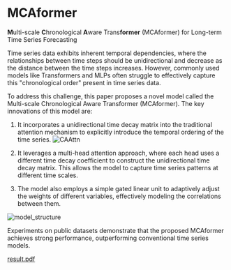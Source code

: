 # MCAformer
**M**ulti-scale **C**hronological **A**ware Trans**former** (MCAformer) for Long-term Time Series Forecasting

Time series data exhibits inherent temporal dependencies, where the relationships between time steps should be unidirectional and decrease as the distance between the time steps increases. However, commonly used models like Transformers and MLPs often struggle to effectively capture this "chronological order" present in time series data.

To address this challenge, this paper proposes a novel model called the Multi-scale Chronological Aware Transformer (MCAformer). The key innovations of this model are:

1. It incorporates a unidirectional time decay matrix into the traditional attention mechanism to explicitly introduce the temporal ordering of the time series. ![CAAttn](https://github.com/Nicholas0917/MCAformer/assets/49270065/011822b6-6d03-4ba6-8a6e-57aacf433bff)

2. It leverages a multi-head attention approach, where each head uses a different time decay coefficient to construct the unidirectional time decay matrix. This allows the model to capture time series patterns at different time scales.
3. The model also employs a simple gated linear unit to adaptively adjust the weights of different variables, effectively modeling the correlations between them.

![model_structure](https://github.com/Nicholas0917/MCAformer/assets/49270065/01c7e7b1-8677-4776-9760-2199b441527e)


Experiments on public datasets demonstrate that the proposed MCAformer achieves strong performance, outperforming conventional time series models. 

[result.pdf](https://github.com/Nicholas0917/MCAformer/files/15403355/result.pdf)
